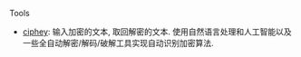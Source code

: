 Tools

* [ciphey](https://github.com/Ciphey/Ciphey): 输入加密的文本, 取回解密的文本. 使用自然语言处理和人工智能以及一些全自动解密/解码/破解工具实现自动识别加密算法.